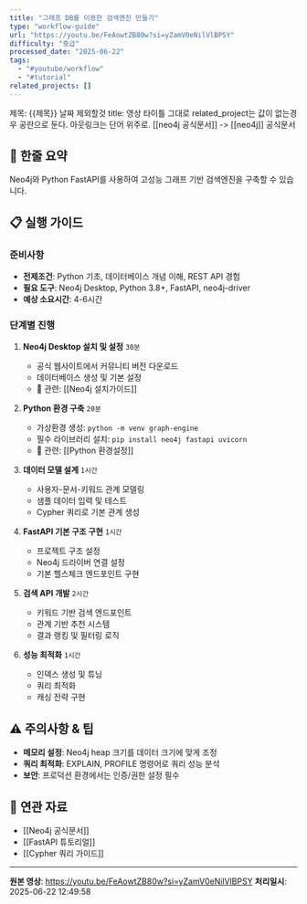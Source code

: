 ```yaml
---
title: "그래프 DB를 이용한 검색엔진 만들기"
type: "workflow-guide"
url: "https://youtu.be/FeAowtZB80w?si=yZamV0eNilVlBPSY"
difficulty: "중급"
processed_date: "2025-06-22"
tags:
  - "#youtube/workflow"
  - "#tutorial"
related_projects: []
---
```

제목: {{제목}} 날짜 제외할것
title: 영상 타이틀 그대로 
related_project는 값이 없는경우 공란으로 둔다. 
아웃링크는 단어 위주로. [[neo4j 공식문서]] -> [[neo4j]] 공식문서
## 🎯 한줄 요약
Neo4j와 Python FastAPI를 사용하여 고성능 그래프 기반 검색엔진을 구축할 수 있습니다.

## 📋 실행 가이드

### 준비사항
- **전제조건**: Python 기초, 데이터베이스 개념 이해, REST API 경험
- **필요 도구**: Neo4j Desktop, Python 3.8+, FastAPI, neo4j-driver
- **예상 소요시간**: 4-6시간

### 단계별 진행
1. **Neo4j Desktop 설치 및 설정** `30분`
   - 공식 웹사이트에서 커뮤니티 버전 다운로드
   - 데이터베이스 생성 및 기본 설정
   - 🔗 관련: [[Neo4j 설치가이드]]

2. **Python 환경 구축** `20분`
   - 가상환경 생성: `python -m venv graph-engine`
   - 필수 라이브러리 설치: `pip install neo4j fastapi uvicorn`
   - 🔗 관련: [[Python 환경설정]]

3. **데이터 모델 설계** `1시간`
   - 사용자-문서-키워드 관계 모델링
   - 샘플 데이터 입력 및 테스트
   - Cypher 쿼리로 기본 관계 생성

4. **FastAPI 기본 구조 구현** `1시간`
   - 프로젝트 구조 설정
   - Neo4j 드라이버 연결 설정
   - 기본 헬스체크 엔드포인트 구현

5. **검색 API 개발** `2시간`
   - 키워드 기반 검색 엔드포인트
   - 관계 기반 추천 시스템
   - 결과 랭킹 및 필터링 로직

6. **성능 최적화** `1시간`
   - 인덱스 생성 및 튜닝
   - 쿼리 최적화
   - 캐싱 전략 구현

## ⚠️ 주의사항 & 팁
- **메모리 설정**: Neo4j heap 크기를 데이터 크기에 맞게 조정
- **쿼리 최적화**: EXPLAIN, PROFILE 명령어로 쿼리 성능 분석
- **보안**: 프로덕션 환경에서는 인증/권한 설정 필수

## 🔗 연관 자료
- [[Neo4j 공식문서]]
- [[FastAPI 튜토리얼]]
- [[Cypher 쿼리 가이드]]

---
**원본 영상**: https://youtu.be/FeAowtZB80w?si=yZamV0eNilVlBPSY
**처리일시**: 2025-06-22 12:49:58
